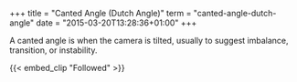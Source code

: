 +++
title = "Canted Angle (Dutch Angle)"
term = "canted-angle-dutch-angle"
date = "2015-03-20T13:28:36+01:00"
+++

A canted angle is when the camera is tilted, usually to suggest
imbalance, transition, or instability.

<!--more-->

{{< embed_clip "Followed" >}}
